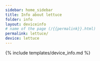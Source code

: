 ```yaml
---
sidebar: home_sidebar
title: Info about lettuce
folder: info
layout: deviceinfo
# name of the page (/{{permalink}}.html)
permalink: lettuce/
device: lettuce
---
```

{% include templates/device_info.md %}
